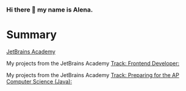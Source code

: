 ### Hi there 👋 my name is Alena.

# Summary

[JetBrains Academy](https://hyperskill.org/profile/3929743)

My projects from the JetBrains Academy [Track: Frontend Developer:](https://hyperskill.org/tracks/5)




My projects from the JetBrains Academy [Track: Preparing for the AP Computer Science (Java):](https://hyperskill.org/tracks/8)







<!--
**Alena2020/Alena2020** is a ✨ _special_ ✨ repository because its `README.md` (this file) appears on your GitHub profile.

Here are some ideas to get you started:

- 🔭 I’m currently working on ...
- 🌱 I’m currently learning ...
- 👯 I’m looking to collaborate on ...
- 🤔 I’m looking for help with ...
- 💬 Ask me about ...
- 📫 How to reach me: ...
- 😄 Pronouns: ...
- ⚡ Fun fact: ...
-->
